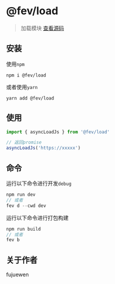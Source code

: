 # @fev/load

> 加载模块 [查看源码](https://github.com/nwa2018/fev-lib/tree/master/packages/load/src/index.js)

## 安装
使用`npm`
```
npm i @fev/load
```
或者使用`yarn`
```
yarn add @fev/load
```

## 使用
``` js
import { asyncLoadJs } from '@fev/load'

// 返回promise
asyncLoadJs('https://xxxxx')
```

## 命令
运行以下命令进行开发`debug`
``` js
npm run dev
// 或者
fev d --cwd dev
```
运行以下命令进行打包构建
``` js
npm run build
// 或者
fev b
```

## 关于作者

fujuewen
